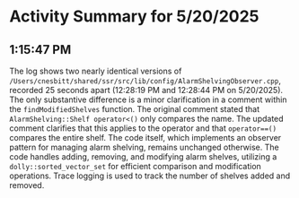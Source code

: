 # Activity Summary for 5/20/2025

## 1:15:47 PM
The log shows two nearly identical versions of `/Users/cnesbitt/shared/ssr/src/lib/config/AlarmShelvingObserver.cpp`,  recorded 25 seconds apart (12:28:19 PM and 12:28:44 PM on 5/20/2025).  The only substantive difference is a minor clarification in a comment within the `findModifiedShelves` function. The original comment stated that `AlarmShelving::Shelf operator<()` only compares the name. The updated comment clarifies that this applies to the operator and that `operator==()` compares the entire shelf. The code itself, which implements an observer pattern for managing alarm shelving, remains unchanged otherwise.  The code handles adding, removing, and modifying alarm shelves, utilizing a `dolly::sorted_vector_set` for efficient comparison and modification operations.  Trace logging is used to track the number of shelves added and removed.
